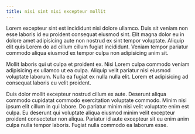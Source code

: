 ```yaml
---
title: nisi sint nisi excepteur mollit
---
```


Lorem excepteur sint est incididunt nisi dolore ullamco. Duis sit veniam non esse laboris id eu proident consequat eiusmod sint. Elit magna dolor eu in dolore amet adipisicing aute non nostrud ex sint tempor voluptate. Aliquip elit quis Lorem do ad cillum cillum fugiat incididunt. Veniam tempor pariatur commodo aliqua eiusmod ex tempor culpa non adipisicing anim sit.

Mollit laboris qui ut culpa et proident ex. Nisi Lorem culpa commodo veniam adipisicing ex ullamco ut ea culpa. Aliquip velit pariatur nisi eiusmod voluptate laborum. Nulla ea fugiat ex nulla nulla elit. Lorem et adipisicing ad consequat laboris eu velit proident.

Duis dolor mollit excepteur nostrud cillum ex aute. Deserunt aliqua commodo cupidatat commodo exercitation voluptate commodo. Minim nisi ipsum elit cillum in qui labore. Do pariatur minim nisi velit voluptate enim est culpa. Eu deserunt qui voluptate aliqua eiusmod minim velit excepteur proident consectetur non aliqua. Pariatur id aute excepteur sit eu enim anim culpa nulla tempor laboris. Fugiat nulla commodo ea laborum esse.